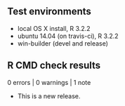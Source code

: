 ## Test environments
* local OS X install, R 3.2.2
* ubuntu 14.04 (on travis-ci), R 3.2.2
* win-builder (devel and release)

## R CMD check results

0 errors | 0 warnings | 1 note

* This is a new release.

